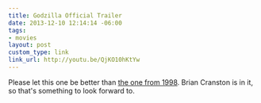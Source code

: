 ```yaml
---
title: Godzilla Official Trailer
date: 2013-12-10 12:14:14 -06:00
tags:
- movies
layout: post
custom_type: link
link_url: http://youtu.be/QjKO10hKtYw
---
```


Please let this one be better than [the one from 1998](http://www.imdb.com/title/tt0120685/). Brian Cranston is in it, so that's something to look forward to.

